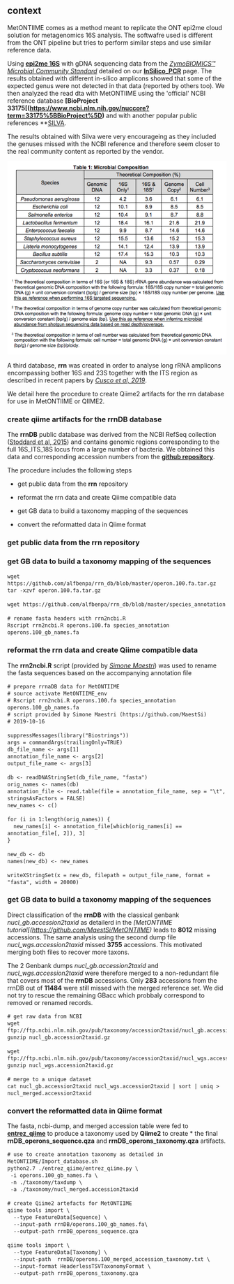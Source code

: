 ## context

MetONTIIME comes as a method meant to replicate the ONT epi2me cloud solution for metagenomics 16S analysis. 
The softwafre used is different from the ONT pipeline but tries to perform similar steps and use similar reference data.

Using **[epi2me 16S](https://nanoporetech.com/nanopore-sequencing-data-analysis)** with gDNA sequencing data from the *[ZymoBIOMICS™ Microbial Community Standard](https://files.zymoresearch.com/protocols/_d6300_zymobiomics_microbial_community_standard.pdf)* detailed on our **[InSilico_PCR](https://github.com/Nucleomics-VIB/InSilico_PCR)** page. The results obtained with different in-silico amplicons showed that some of the expected genus were not detected in that data (reported by others too).
We then analyzed the read dta with MetONTIIME using the 'official' NCBI reference database **[BioProject 33175[(https://www.ncbi.nlm.nih.gov/nuccore?term=33175%5BBioProject%5D)** and with another popular public references **[SILVA](https://www.arb-silva.de/fileadmin/silva_databases/qiime/Silva_132_release.zip).

The results obtained with Silva were very encourageing as they included the genuses missed with the NCBI reference and therefore seem closer to the real community content as reported by the vendor.

![original genus plot](pictures/Zymo_compositions_Fig1.png)

A third database, **rrn** was created in order to analyse long rRNA amplicons encompassing bother 16S and 23S together with the ITS region as described in recent papers by *[Cusco et al, 2019](https://doi.org/10.12688/f1000research.16817.2)*.

We detail here the procedure to create Qiime2 artifacts for the rrn database for use in MetONTIIME or QIIME2.

### create qiime artifacts for the rrnDB database 

The **rrnDB** public database was derived from the NCBI RefSeq collection ([Stoddard et al, 2015](https://dx.doi.org/10.1093%2Fnar%2Fgku1201)) and contains genomic regions corresponding to the full 16S_ITS_18S locus from a large number of bacteria. We obtained this data and corresponding accession numbers from the **[github repository](https://github.com/alfbenpa/rrn_db)**.

The procedure includes the following steps

* get public data from the **rrn** repository

* reformat the rrn data and create Qiime compatible data

* get GB data to build a taxonomy mapping of the sequences

* convert the reformatted data in Qiime format

### get public data from the **rrn** repository

### get GB data to build a taxonomy mapping of the sequences

```
wget https://github.com/alfbenpa/rrn_db/blob/master/operon.100.fa.tar.gz
tar -xzvf operon.100.fa.tar.gz

wget https://github.com/alfbenpa/rrn_db/blob/master/species_annotation

# rename fasta headers with rrn2ncbi.R
Rscript rrn2ncbi.R operons.100.fa species_annotation operons.100_gb_names.fa
```

### reformat the rrn data and create Qiime compatible data

The **rrn2ncbi.R** script (provided by *[Simone Maestri](https://github.com/MaestSi)*) was used to rename the fasta sequences based on the accompanying annotation file

```
# prepare rrnaDB data for MetONTIIME
# source activate MetONTIIME_env
# Rscript rrn2ncbi.R operons.100.fa species_annotation operons.100_gb_names.fa
# script provided by Simone Maestri (https://github.com/MaestSi) 
# 2019-10-16

suppressMessages(library("Biostrings"))
args = commandArgs(trailingOnly=TRUE)
db_file_name <- args[1]
annotation_file_name <- args[2]
output_file_name <- args[3]

db <- readDNAStringSet(db_file_name, "fasta")
orig_names <- names(db)
annotation_file <- read.table(file = annotation_file_name, sep = "\t", stringsAsFactors = FALSE)
new_names <- c()

for (i in 1:length(orig_names)) {
  new_names[i] <- annotation_file[which(orig_names[i] == annotation_file[, 2]), 3]
}

new_db <- db
names(new_db) <- new_names

writeXStringSet(x = new_db, filepath = output_file_name, format = "fasta", width = 20000)
```

### get GB data to build a taxonomy mapping of the sequences

Direct classification of the **rrnDB** with the classical genbank *nucl_gb.accession2taxid* as detailerd in the *[MetONTIIME tutorial[(https://github.com/MaestSi/MetONTIIME)* leads to **8012** missing accessions. The same analysis using the second dump file *nucl_wgs.accession2taxid* missed **3755** accessions. This motivated merging both files to recover more taxons.

The 2 Genbank dumps *nucl_gb.accession2taxid* and *nucl_wgs.accession2taxid* were therefore merged to a non-redundant file that covers most of the **rrnDB** accessions. Only **283** accessions from the rrnDB out of **11484** were still missed with the merged reference set. We did not try to rescue the remaining GBacc which probbaly correspond to removed or renamed records.

```
# get raw data from NCBI
wget ftp://ftp.ncbi.nlm.nih.gov/pub/taxonomy/accession2taxid/nucl_gb.accession2taxid.gz
gunzip nucl_gb.accession2taxid.gz 

wget ftp://ftp.ncbi.nlm.nih.gov/pub/taxonomy/accession2taxid/nucl_wgs.accession2taxid.gz
gunzip nucl_wgs.accession2taxid.gz 

# merge to a unique dataset
cat nucl_gb.accession2taxid nucl_wgs.accession2taxid | sort | uniq > nucl_merged.accession2taxid
```

### convert the reformatted data in Qiime format

The fasta, ncbi-dump, and merged accession table were fed to **[entrez_qiime](https://github.com/bakerccm/entrez_qiime)** to produce a taxonomy used by **Qiime2** to create * the final **rnDB_operons_sequence.qza** and **rrnDB_operons_taxonomy.qza** artifacts.

```
# use to create annotation taxonomy as detailed in MetONTIIME/Import_database.sh
python2.7 ./entrez_qiime/entrez_qiime.py \
 -i operons.100_gb_names.fa \
 -n ./taxonomy/taxdump \
 -a ./taxonomy/nucl_merged.accession2taxid

# create Qiime2 artefacts for MetONTIIME
qiime tools import \
  --type FeatureData[Sequence] \
  --input-path rrnDB/operons.100_gb_names.fa\
  --output-path rrnDB_operons_sequence.qza

qiime tools import \
  --type FeatureData[Taxonomy] \
  --input-path  rrnDB/operons.100_merged_accession_taxonomy.txt \
  --input-format HeaderlessTSVTaxonomyFormat \
  --output-path rrnDB_operons_taxonomy.qza
```
